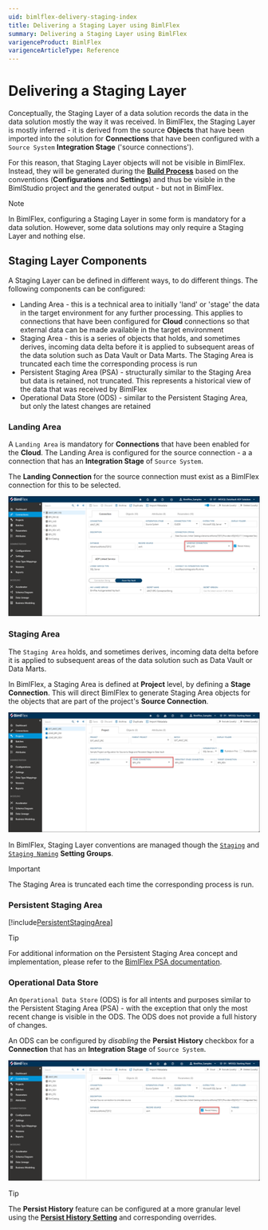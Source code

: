 ```yaml
---
uid: bimlflex-delivery-staging-index
title: Delivering a Staging Layer using BimlFlex
summary: Delivering a Staging Layer using BimlFlex
varigenceProduct: BimlFlex
varigenceArticleType: Reference
---
```


# Delivering a Staging Layer

Conceptually, the Staging Layer of a data solution records the data in the data solution mostly the way it was received. In BimlFlex, the Staging Layer is mostly inferred - it is derived from the source **Objects** that have been imported into the solution for **Connections** that have been configured with a `Source System` **Integration Stage** ('source connections').

For this reason, that Staging Layer objects will not be visible in BimlFlex. Instead, they will be generated during the [**Build Process**](xref:bimlflex-build-solution-overview) based on the conventions (**Configurations** and **Settings**) and thus be visible in the BimlStudio project and the generated output - but not in BimlFlex.

>[!NOTE]
> In BimlFlex, configuring a Staging Layer in some form is mandatory for a data solution. However, some data solutions may only require a Staging Layer and nothing else.

## Staging Layer Components

A Staging Layer can be defined in different ways, to do different things. The following components can be configured:

* Landing Area - this is a technical area to initially 'land' or 'stage' the data in the target environment for any further processing. This applies to connections that have been configured for **Cloud** connections so that external data can be made available in the target environment
* Staging Area - this is a series of objects that holds, and sometimes derives, incoming data delta before it is applied to subsequent areas of the data solution such as Data Vault or Data Marts. The Staging Area is truncated each time the corresponding process is run
* Persistent Staging Area (PSA) - structurally similar to the Staging Area but data is retained, not truncated. This represents a historical view of the data that was received by BimlFlex
* Operational Data Store (ODS) - similar to the Persistent Staging Area, but only the latest changes are retained

### Landing Area

A `Landing Area` is mandatory for **Connections** that have been enabled for the **Cloud**. The Landing Area is configured for the source connection - a  a connection that has an **Integration Stage** of `Source System`.

The **Landing Connection** for the source connection must exist as a BimlFlex connection for this to be selected.

![Landing Connection](images/bimlflex-landing-connection.png "Landing Connection")

### Staging Area

The `Staging Area` holds, and sometimes derives, incoming data delta before it is applied to subsequent areas of the data solution such as Data Vault or Data Marts.

In BimlFlex, a Staging Area is defined at **Project** level, by defining a **Stage Connection**. This will direct BimlFlex to generate Staging Area objects for the objects that are part of the project's **Source Connection**.

![Staging Area](images/bimlflex-staging-area.png "Staging Area")

In BimlFlex, Staging Layer conventions are managed though the [`Staging`](xref:bimlflex-app-reference-documentation-settings-index#staging) and [`Staging Naming`](xref:bimlflex-app-reference-documentation-settings-index#staging-naming) **Setting Groups**.

>[!IMPORTANT]
> The Staging Area is truncated each time the corresponding process is run.

### Persistent Staging Area

[!include[PersistentStagingArea](_incl-header-persistent-staging-area.md)]

>[!TIP]
> For additional information on the Persistent Staging Area concept and implementation, please refer to the [BimlFlex PSA documentation](xref:bimlflex-deliver-persistent-staging-area).

### Operational Data Store

An `Operational Data Store` (ODS) is for all intents and purposes similar to the Persistent Staging Area (PSA) - with the exception that only the most recent change is visible in the ODS. The ODS does not provide a full history of changes.

An ODS can be configured by *disabling* the **Persist History** checkbox for a **Connection** that has an **Integration Stage** of `Source System`.

![Persist History](images/bimlflex-persist-history.png "Persist History")

>[!TIP]
> The **Persist History** feature can be configured at a more granular level using the [**Persist History Setting**](xref:bimlflex-app-reference-documentation-setting-PersistHistory) and corresponding overrides.
